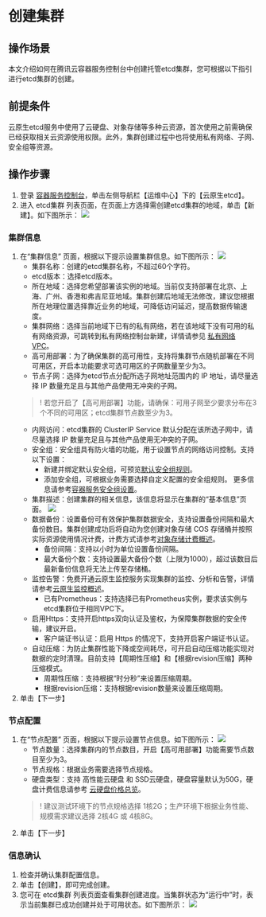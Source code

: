 # 创建集群

## 操作场景
本文介绍如何在腾讯云容器服务控制台中创建托管etcd集群，您可根据以下指引进行etcd集群的创建。

## 前提条件
云原生etcd服务中使用了云硬盘、对象存储等多种云资源，首次使用之前需确保已经获取相关云资源使用权限。此外，集群创建过程中也将使用私有网络、子网、安全组等资源。

## 操作步骤
1. 登录 [容器服务控制台](https://console.cloud.tencent.com/tke2/overview)，单击左侧导航栏【运维中心】下的【云原生etcd】。
2. 进入 etcd集群 列表页面，在页面上方选择需创建etcd集群的地域，单击【新建】。如下图所示：
![](https://main.qcloudimg.com/raw/eb41336659b7e41552495b6ab3b5a6d8.png)

### 集群信息
1. 在“集群信息” 页面，根据以下提示设置集群信息。如下图所示：
![](https://main.qcloudimg.com/raw/15f2b654734874f6ffc4527a764f9446.png)
	- 集群名称：创建的etcd集群名称，不超过60个字符。
	- etcd版本：选择etcd版本。
	- 所在地域：选择您希望部署该实例的地域。当前仅支持部署在北京、上海、广州、香港和弗吉尼亚地域。集群创建后地域无法修改，建议您根据所在地理位置选择靠近业务的地域，可降低访问延迟，提高数据传输速度。
	- 集群网络：选择当前地域下已有的私有网络，若在该地域下没有可用的私有网络资源，可跳转到私有网络控制台新建，详情请参见 [私有网络 VPC](https://cloud.tencent.com/document/product/215/20046)。
	- 高可用部署：为了确保集群的高可用性，支持将集群节点随机部署在不同可用区，开启本功能要求可选可用区的子网数量至少为3。
	- 节点子网：选择为etcd节点分配所选子网地址范围内的 IP 地址，请尽量选择 IP 数量充足且与其他产品使用无冲突的子网。
	> ! 若您开启了【高可用部署】功能，请确保：可用子网至少要求分布在3个不同的可用区；etcd集群节点数至少为3。
	- 内网访问：etcd集群的 ClusterIP Service 默认分配在该所选子网中，请尽量选择 IP 数量充足且与其他产品使用无冲突的子网。
	- 安全组：安全组具有防火墙的功能，用于设置节点的网络访问控制。支持以下设置：
		- 新建并绑定默认安全组，可预览[默认安全组规则](https://cloud.tencent.com/document/product/457/9084#null)。
		- 添加安全组，可根据业务需要选择自定义配置的安全组规则。
		更多信息请参考[容器服务安全组设置](https://cloud.tencent.com/document/product/457/9084#null)。
	- 集群描述：创建集群的相关信息，该信息将显示在集群的“基本信息”页面。
![](https://main.qcloudimg.com/raw/5c04ef3573c0421a8f6f6289d6adb36d.png)
	- 数据备份：设置备份可有效保护集群数据安全，支持设置备份间隔和最大备份数目。集群创建成功后将自动为您创建对象存储 COS 存储桶并按照实际资源使用情况计费，计费方式请参考[对象存储计费概述](https://cloud.tencent.com/document/product/436/16871)。
		- 备份间隔：支持以小时为单位设置备份间隔。
		- 最大备份个数：支持设置最大备份个数（上限为1000），超过该数目后最新备份信息将无法上传至存储桶。
	- 监控告警：免费开通云原生监控服务实现集群的监控、分析和告警，详情请参考[云原生监控概述](https://cloud.tencent.com/document/product/457/54318)。
		- 已有Prometheus：支持选择已有Prometheus实例，要求该实例与etcd集群位于相同VPC下。
	- 启用Https：支持开启https双向认证及鉴权，为保障集群数据的安全传输，建议开启。
		- 客户端证书认证：启用 Https 的情况下，支持开启客户端证书认证。
	- 自动压缩：为防止集群性能下降或空间耗尽，可开启自动压缩功能实现对数据的定时清理。目前支持【周期性压缩】和【根据revision压缩】两种压缩模式。
		- 周期性压缩：支持根据“时分秒”来设置压缩周期。
		- 根据revision压缩：支持根据revision数量来设置压缩周期。
2. 单击【下一步】

### 节点配置
1. 在“节点配置” 页面，根据以下提示设置节点信息。如下图所示：
![](https://main.qcloudimg.com/raw/a5b2d09df52454860abfa2080d2594a3.png)
	- 节点数量：选择集群内的节点数目，开启【高可用部署】功能需要节点数目至少为3。
	- 节点规格：根据业务需要选择节点规格。
	- 硬盘类型：支持 高性能云硬盘 和 SSD云硬盘，硬盘容量默认为50G，硬盘计费信息请参考 [云硬盘价格总览](https://cloud.tencent.com/document/product/213/2255)。
	> ! 建议测试环境下的节点规格选择 1核2G；生产环境下根据业务性能、规模需求建议选择 2核4G 或 4核8G。
2. 单击【下一步】

### 信息确认
1. 检查并确认集群配置信息。
2. 单击【创建】，即可完成创建。
3. 您可在 etcd集群 列表页面查看集群创建进度。当集群状态为“运行中”时，表示当前集群已成功创建并处于可用状态。如下图所示：
![](https://main.qcloudimg.com/raw/b7bf5e56c47010eec174d57a524a8a7c.png)
